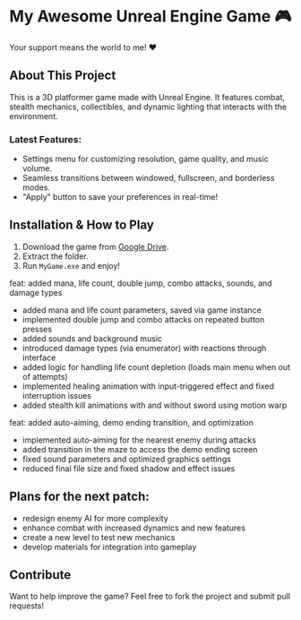 # My Awesome Unreal Engine Game 🎮

Your support means the world to me! ❤️

## About This Project

This is a 3D platformer game made with Unreal Engine. It features combat, stealth mechanics, collectibles, and dynamic lighting that interacts with the environment.

### Latest Features:
- Settings menu for customizing resolution, game quality, and music volume.
- Seamless transitions between windowed, fullscreen, and borderless modes.
- "Apply" button to save your preferences in real-time!

## Installation & How to Play
1. Download the game from [Google Drive]([https://link-to-your-file](https://drive.google.com/file/d/1SBUvd4btgGO7ib2l1-ck8SWxcvpntXEI/view?usp=sharing)).
2. Extract the folder.
3. Run `MyGame.exe` and enjoy!


feat: added mana, life count, double jump, combo attacks, sounds, and damage types

- added mana and life count parameters, saved via game instance
- implemented double jump and combo attacks on repeated button presses
- added sounds and background music
- introduced damage types (via enumerator) with reactions through interface
- added logic for handling life count depletion (loads main menu when out of attempts)
- implemented healing animation with input-triggered effect and fixed interruption issues
- added stealth kill animations with and without sword using motion warp

  
feat: added auto-aiming, demo ending transition, and optimization

- implemented auto-aiming for the nearest enemy during attacks
- added transition in the maze to access the demo ending screen
- fixed sound parameters and optimized graphics settings
- reduced final file size and fixed shadow and effect issues

## Plans for the next patch:
- redesign enemy AI for more complexity
- enhance combat with increased dynamics and new features
- create a new level to test new mechanics
- develop materials for integration into gameplay


## Contribute
Want to help improve the game? Feel free to fork the project and submit pull requests!

